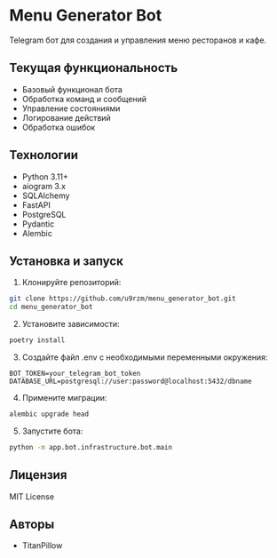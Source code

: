  # Menu Generator Bot

Telegram бот для создания и управления меню ресторанов и кафе.

## Текущая функциональность

- Базовый функционал бота
- Обработка команд и сообщений
- Управление состояниями
- Логирование действий
- Обработка ошибок



## Технологии

- Python 3.11+
- aiogram 3.x
- SQLAlchemy
- FastAPI
- PostgreSQL
- Pydantic
- Alembic

## Установка и запуск

1. Клонируйте репозиторий:
```bash
git clone https://github.com/u9rzm/menu_generator_bot.git
cd menu_generator_bot
```

2. Установите зависимости:
```bash
poetry install
```

3. Создайте файл .env с необходимыми переменными окружения:
```env
BOT_TOKEN=your_telegram_bot_token
DATABASE_URL=postgresql://user:password@localhost:5432/dbname
```

4. Примените миграции:
```bash
alembic upgrade head
```

5. Запустите бота:
```bash
python -m app.bot.infrastructure.bot.main
```



## Лицензия

MIT License

## Авторы

- TitanPillow
